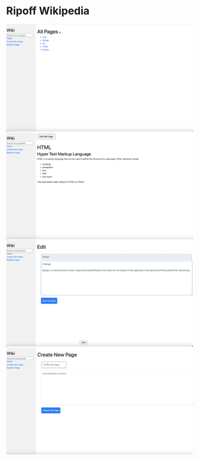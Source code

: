 # Ripoff Wikipedia
![screenshot](screenshot0.png)
![screenshot](screenshot2.png)
![screenshot](screenshot1.png)
![screenshot](screenshot3.png)

